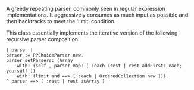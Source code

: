 A greedy repeating parser, commonly seen in regular expression implementations. It aggressively consumes as much input as possible and then backtracks to meet the 'limit' condition.

This class essentially implements the iterative version of the following recursive parser composition:

	| parser |
	parser := PPChoiceParser new.
	parser setParsers: (Array
		with: (self , parser map: [ :each :rest | rest addFirst: each; yourself ])
		with: (limit and ==> [ :each | OrderedCollection new ])).
	^ parser ==> [ :rest | rest asArray ]